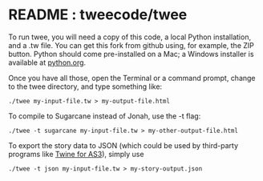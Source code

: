 README : tweecode/twee
======

To run twee, you will need a copy of this code, a local Python installation, and a .tw file.  You can get this fork from github using, for example, the ZIP button.  Python should come pre-installed on a Mac; a Windows installer is available at [python.org](http://www.python.org/getit/).

Once you have all those, open the Terminal or a command prompt, change to the twee directory, and type something like:

    ./twee my-input-file.tw > my-output-file.html

To compile to Sugarcane instead of Jonah, use the -t flag:

    ./twee -t sugarcane my-input-file.tw > my-other-output-file.html

To export the story data to JSON (which could be used by third-party programs like [Twine for AS3](https://github.com/emmett9001/twine-as3)), simply use

    ./twee -t json my-input-file.tw > my-story-output.json
